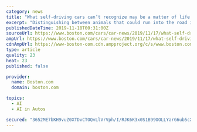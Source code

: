 ```yaml
---
category: news
title: "What self-driving cars can’t recognize may be a matter of life and death"
excerpt: "Distinguishing between animals that could run into the road is part of the constant engineering struggle to identify and teach these types of differences to vehicles powered by artificial intelligence. Companies including Alphabet-owned Waymo, General ..."
publishedDateTime: 2019-11-18T00:31:00Z
sourceUrl: https://www.boston.com/cars/car-news/2019/11/17/what-self-driving-cars-cant-recognize-may-be-a-matter-of-life-and-death
ampUrl: https://www.boston.com/cars/car-news/2019/11/17/what-self-driving-cars-cant-recognize-may-be-a-matter-of-life-and-death/amp
cdnAmpUrl: https://www-boston-com.cdn.ampproject.org/c/s/www.boston.com/cars/car-news/2019/11/17/what-self-driving-cars-cant-recognize-may-be-a-matter-of-life-and-death/amp
type: article
quality: 23
heat: 23
published: false

provider:
  name: Boston.com
  domain: boston.com

topics:
  - AI
  - AI in Autos

secured: "3652ME7bKH9vuZ0XTDvCTOQvLlVrVph/I/RJK6K3x0S1B99OOLLYarG6ub5cXRtQfwmey+eoWv7Xd6IrM1z9eriMSi8pfHH2dJnIaIaRzMmIKMfgLWnt/2d5sAwFnYrF5Q+4bgh1RmBeUlBN+TW0prNX1gEl7VXyFnwcUg7a8ZXiCOOfoUr66OSen0uodlseBWliHbXi0SF/kw8IKpjZKaYw/CeSY54Urb7nUPGulbmHUdgpyW55VPfwNSNmMu2QLzzs64YdXQllAjh54e8iQw==;Hkd71/asDEgJeUChrmRH2Q=="
---
```


